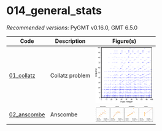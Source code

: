 # 014_general_stats

_Recommended versions_: PyGMT v0.16.0, GMT 6.5.0

| Code | Description | Figure(s) |
| --- | --- | --- |
| [01_collatz](https://github.com/yvonnefroehlich/GMT_PyGMT_plotting/tree/main/014_general_stats/01_collatz)   | Collatz problem | <img src="https://github.com/yvonnefroehlich/gmt-pygmt-plotting/blob/main/014_general_stats/01_collatz/02_out_figs/collatz_problem.png" width="150">    |
| [02_anscombe](https://github.com/yvonnefroehlich/GMT_PyGMT_plotting/tree/main/014_general_stats/02_anscombe) | Anscombe        | <img src="https://github.com/yvonnefroehlich/gmt-pygmt-plotting/blob/main/014_general_stats/02_anscombe/02_out_figs/anscombes_quartet.png" width="150"> |
